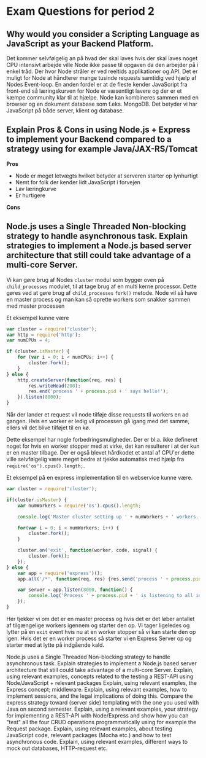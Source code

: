 # Exam Questions for period 2

## Why would you consider a Scripting Language as JavaScript as your Backend Platform.
Det kommer selvfølgelig an på hvad der skal laves hvis der skal laves noget CPU intensivt arbejde ville Node ikke passe til opgaven da den arbejder på i enkel tråd. Der hvor Node stråler er ved reeltids applikationer og API. Det er muligt for Node at håndterer mange tusinde requests samtidig ved hjælp af Nodes Event-loop.
En anden fordel er at de fleste kender JavaScript fra front-end så læringskurven for Node er væsentligt lavere og der er et kæmpe community klar til at hjælpe.
Node kan kombineres sammen med en browser og en dokument database som f.eks. MongoDB. Det betyder vi har JavaScript på både server, klient og database.

## Explain Pros & Cons in using Node.js + Express to implement your Backend compared to a strategy using for example Java/JAX-RS/Tomcat
**Pros**
- Node er meget letvægts hvilket betyder at serveren starter op lynhurtigt
- Nemt for folk der kender lidt JavaScript i forvejen
- Lav læringkurve
- Er hurtigere

**Cons**

## Node.js uses a Single Threaded Non-blocking strategy to handle asynchronous task. Explain strategies to implement a Node.js based server architecture that still could take advantage of a multi-core Server.
Vi kan gøre brug af Nodes ```cluster``` modul som bygger oven på ```child_processes``` modulet, til at tage brug af en multi kerne processor.
Dette gøres ved at gøre brug af ```child_processes``` ```fork()``` metode.
Node vil så have en master process og man kan så oprette workers som snakker sammen med master processen

Et eksempel kunne være
```javascript
var cluster = require('cluster');
var http = require('http');
var numCPUs = 4;

if (cluster.isMaster) {
    for (var i = 0; i < numCPUs; i++) {
        cluster.fork();
    }
} else {
    http.createServer(function(req, res) {
        res.writeHead(200);
        res.end('process ' + process.pid + ' says hello!');
    }).listen(8000);
}
```
Når der lander et request vil node tilføje disse requests til workers en ad gangen. Hvis en worker er ledig vil processen gå igang med det samme, ellers vil det blive tilføjet til en kø.

Dette eksempel har nogle forbedringsmuligheder. Der er bl.a. ikke defineret noget for hvis en worker stopper med at virke, det kan resulterer i at der kun er en master tilbage.
Der er også blevet hårdkodet et antal af CPU'er dette ville selvfølgelig være meget bedre at tjekke automatisk med hjælp fra ```require('os').cpus().length;```.

Et eksempel på en express implementation til en webservice kunne være.
```javascript
var cluster = require('cluster');

if(cluster.isMaster) {
    var numWorkers = require('os').cpus().length;

    console.log('Master cluster setting up ' + numWorkers + ' workers...');

    for(var i = 0; i < numWorkers; i++) {
        cluster.fork();
    }

    cluster.on('exit', function(worker, code, signal) {
        cluster.fork();
    });
} else {
    var app = require('express')();
    app.all('/*', function(req, res) {res.send('process ' + process.pid + ' says hello!').end();})

    var server = app.listen(8000, function() {
        console.log('Process ' + process.pid + ' is listening to all incoming requests');
    });
}
```

Her tjekker vi om det er en master process og hvis det er det løber antallet af tilgængelige workers igennem og starter den op.
Vi tager ligeledes og lytter på en ```exit``` event hvis nu at en worker stopper så vi kan starte den op igen.
Hvis det er en worker process så starter vi en Express Server op og starter med at lytte på indgående kald.
































Node.js uses a Single Threaded Non-blocking strategy to handle asynchronous task. Explain strategies to
implement a Node.js based server architecture that still could take advantage of a multi-core Server.
Explain, using relevant examples, concepts related to the testing a REST-API using Node/JavaScript +
relevant packages
Explain, using relevant examples, the Express concept; middleware.
Explain, using relevant examples, how to implement sessions, and the legal implications of doing this.
Compare the express strategy toward (server side) templating with the one you used with Java on second
semester.
Explain, using a relevant examples, your strategy for implementing a REST-API with Node/Express and show
how you can "test" all the four CRUD operations programmatically using for example the Request package.
Explain, using relevant examples, about testing JavaScript code, relevant packages (Mocha etc.) and how to
test asynchronous code.
Explain, using relevant examples, different ways to mock out databases, HTTP-request etc.

